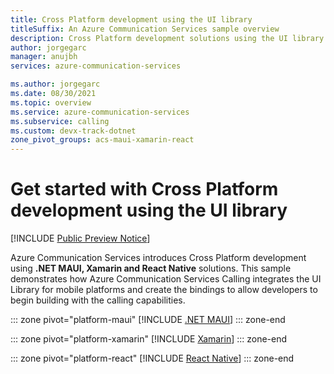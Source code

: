 ```yaml
---
title: Cross Platform development using the UI library
titleSuffix: An Azure Communication Services sample overview
description: Cross Platform development solutions using the UI library to enable .NET MAUI, Xamarin and React Native developers build communication calling mobile applications
author: jorgegarc
manager: anujbh
services: azure-communication-services

ms.author: jorgegarc
ms.date: 08/30/2021
ms.topic: overview
ms.service: azure-communication-services
ms.subservice: calling
ms.custom: devx-track-dotnet
zone_pivot_groups: acs-maui-xamarin-react
---
```


# Get started with Cross Platform development using the UI library

[!INCLUDE [Public Preview Notice](../includes/public-preview-include.md)]

Azure Communication Services introduces Cross Platform development using **.NET MAUI, Xamarin and React Native** solutions. This sample demonstrates how Azure Communication Services Calling integrates the UI Library for mobile platforms and create the bindings to allow developers to begin building with the calling capabilities.

::: zone pivot="platform-maui"
[!INCLUDE [.NET MAUI](./includes/ui-maui.md)]
::: zone-end

::: zone pivot="platform-xamarin"
[!INCLUDE [Xamarin](./includes/ui-xamarin.md)]
::: zone-end

::: zone pivot="platform-react"
[!INCLUDE [React Native](./includes/ui-react-native.md)]
::: zone-end
